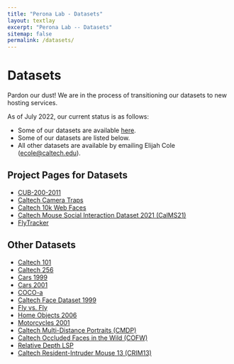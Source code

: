 ```yaml
---
title: "Perona Lab - Datasets"
layout: textlay
excerpt: "Perona Lab -- Datasets"
sitemap: false
permalink: /datasets/
---
```


# Datasets

Pardon our dust! We are in the process of transitioning our datasets to new hosting services. 

As of July 2022, our current status is as follows:
* Some of our datasets are available [here](https://drive.google.com/drive/folders/1cnQHqa8BkVx90-6-UojHnbMB0WhksSRc?usp=sharing). 
* Some of our datasets are listed below.
* All other datasets are available by emailing Elijah Cole (ecole@caltech.edu). 

## Project Pages for Datasets
* [CUB-200-2011](/datasets/cub_200_2011/)
* [Caltech Camera Traps](https://lila.science/datasets/caltech-camera-traps)
* [Caltech 10k Web Faces](/datasets/caltech_10k_webfaces/)
* [Caltech Mouse Social Interaction Dataset 2021 (CalMS21)](https://sites.google.com/view/computational-behavior/our-datasets/calms21-dataset)
* [FlyTracker](https://github.com/kristinbranson/FlyTracker)

## Other Datasets
* [Caltech 101](https://data.caltech.edu/records/20086)
* [Caltech 256](https://data.caltech.edu/records/20087)
* [Cars 1999](https://data.caltech.edu/records/20084)
* [Cars 2001](https://data.caltech.edu/records/20085)
* [COCO-a](https://data.caltech.edu/records/20109)
* [Caltech Face Dataset 1999](https://data.caltech.edu/records/20237)
* [Fly vs. Fly](https://data.caltech.edu/records/1893)
* [Home Objects 2006](https://data.caltech.edu/records/20089)
* [Motorcycles 2001](https://data.caltech.edu/records/20088)
* [Caltech Multi-Distance Portraits (CMDP)](https://data.caltech.edu/records/20110)
* [Caltech Occluded Faces in the Wild (COFW)](https://data.caltech.edu/records/20099)
* [Relative Depth LSP](https://data.caltech.edu/records/20096)
* [Caltech Resident-Intruder Mouse 13 (CRIM13)](https://data.caltech.edu/records/1892)
